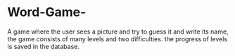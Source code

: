 # Word-Game-
A game where the user sees a picture and try to guess it and write its name, the game consists of many levels and two difficulties. the progress of levels is saved in the database.
